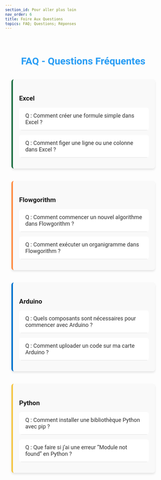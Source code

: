 ```yaml
---
section_id: Pour aller plus loin
nav_order: 6
title: Foire Aux Questions
topics: FAQ; Questions; Réponses
---
```


<style>
/* Style général de la FAQ */
.faq-container {
  max-width: 900px;
  margin: 0 auto;
  padding: 20px;
  font-family: 'Roboto', sans-serif;
}

.faq-title {
  font-size: 32px;
  color: #2a9df4;
  text-align: center;
  margin-bottom: 40px;
}

/* Style des sections */
.faq-section {
  margin-bottom: 40px;
  padding: 20px;
  border-radius: 8px;
  background-color: #f9f9f9;
  box-shadow: 0 4px 6px rgba(0, 0, 0, 0.1);
}

/* Thèmes */
.faq-section.excel {
  border-left: 5px solid #1d6f42; /* Vert pour Excel */
}
.faq-section.flowgorithm {
  border-left: 5px solid #ff8c42; /* Orange pour Flowgorithm */
}
.faq-section.arduino {
  border-left: 5px solid #0072ce; /* Bleu pour Arduino */
}
.faq-section.python {
  border-left: 5px solid #f4c542; /* Jaune pour Python */
}

/* Questions et réponses */
.faq-item {
  margin-bottom: 15px;
  border-radius: 8px;
  overflow: hidden;
  transition: all 0.3s ease;
}

.faq-question {
  font-size: 18px;
  color: #333;
  padding: 15px 20px;
  cursor: pointer;
  background: #ffffff;
  border-bottom: 1px solid #ddd;
  transition: background-color 0.3s ease;
}

.faq-question:hover {
  background-color: #f0f8ff;
}

.faq-answer {
  padding: 15px 20px;
  font-size: 16px;
  color: #555;
  line-height: 1.6;
  background: #fff;
  display: none; /* Masquer par défaut */
}

.faq-answer.active {
  display: block; /* Afficher la réponse si active */
}

/* Animation pour l'ouverture des réponses */
.faq-answer {
  animation: slideDown 0.3s ease;
}

@keyframes slideDown {
  from {
    max-height: 0;
    opacity: 0;
  }
  to {
    max-height: 200px;
    opacity: 1;
  }
}

/* Responsive Design */
@media (max-width: 768px) {
  .faq-title {
    font-size: 24px;
  }

  .faq-question {
    font-size: 16px;
  }

  .faq-answer {
    font-size: 14px;
  }
}
</style>

<div class="faq-container">
  <h1 class="faq-title">FAQ - Questions Fréquentes</h1>

  <!-- Section Excel -->
  <div class="faq-section excel">
    <h2>Excel</h2>
    <div class="faq-item">
      <div class="faq-question">Q : Comment créer une formule simple dans Excel ?</div>
      <div class="faq-answer">
        R : Sélectionnez une cellule, tapez `=` suivi de votre calcul (ex. : `=A1+B1`), puis appuyez sur Entrée. Excel affichera le résultat.
      </div>
    </div>
    <div class="faq-item">
      <div class="faq-question">Q : Comment figer une ligne ou une colonne dans Excel ?</div>
      <div class="faq-answer">
        R : Allez dans le menu **Affichage**, puis cliquez sur **Figer les volets**. Choisissez l'option appropriée pour figer la première ligne ou colonne.
      </div>
    </div>
  </div>

  <!-- Section Flowgorithm -->
  <div class="faq-section flowgorithm">
    <h2>Flowgorithm</h2>
    <div class="faq-item">
      <div class="faq-question">Q : Comment commencer un nouvel algorithme dans Flowgorithm ?</div>
      <div class="faq-answer">
        R : Ouvrez Flowgorithm, sélectionnez **Fichier > Nouveau**. Vous pouvez ensuite ajouter des symboles pour construire votre algorithme.
      </div>
    </div>
    <div class="faq-item">
      <div class="faq-question">Q : Comment exécuter un organigramme dans Flowgorithm ?</div>
      <div class="faq-answer">
        R : Cliquez sur le bouton **Exécuter** (l'icône en forme de triangle vert). Suivez les étapes dans la fenêtre qui s'ouvre pour voir votre algorithme fonctionner.
      </div>
    </div>
  </div>

  <!-- Section Arduino -->
  <div class="faq-section arduino">
    <h2>Arduino</h2>
    <div class="faq-item">
      <div class="faq-question">Q : Quels composants sont nécessaires pour commencer avec Arduino ?</div>
      <div class="faq-answer">
        R : Un kit de base Arduino (incluant une carte Arduino Uno, des câbles, résistances, LED et une breadboard) est recommandé pour débuter.
      </div>
    </div>
    <div class="faq-item">
      <div class="faq-question">Q : Comment uploader un code sur ma carte Arduino ?</div>
      <div class="faq-answer">
        R : Connectez votre carte Arduino à votre ordinateur avec un câble USB, puis cliquez sur le bouton **Téléverser** dans l'IDE Arduino.
      </div>
    </div>
  </div>

  <!-- Section Python -->
  <div class="faq-section python">
    <h2>Python</h2>
    <div class="faq-item">
      <div class="faq-question">Q : Comment installer une bibliothèque Python avec pip ?</div>
      <div class="faq-answer">
        R : Ouvrez un terminal ou une console et tapez `pip install nom_de_la_bibliotheque`. Par exemple, `pip install numpy`.
      </div>
    </div>
    <div class="faq-item">
      <div class="faq-question">Q : Que faire si j’ai une erreur “Module not found” en Python ?</div>
      <div class="faq-answer">
        R : Cela signifie que la bibliothèque n’est pas installée. Utilisez la commande `pip install nom_du_module` pour l’installer.
      </div>
    </div>
  </div>
</div>

<script>
document.addEventListener("DOMContentLoaded", function () {
  const questions = document.querySelectorAll(".faq-question");

  questions.forEach((question) => {
    question.addEventListener("click", function () {
      const answer = this.nextElementSibling;

      // Fermer toutes les autres réponses ouvertes
      document.querySelectorAll(".faq-answer.active").forEach((openAnswer) => {
        if (openAnswer !== answer) {
          openAnswer.classList.remove("active");
        }
      });

      // Bascule la réponse correspondante
      answer.classList.toggle("active");
    });
  });
});
</script>
